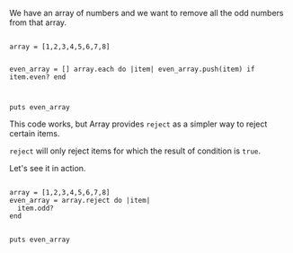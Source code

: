 We have an array of numbers
and we want to remove all
the odd numbers from that array.

<codeblock language="ruby" type="lesson">
<code>
array = [1,2,3,4,5,6,7,8]

even_array = []
array.each do |item|
  even_array.push(item) if item.even?
end

puts even_array
</code>
</codeblock>

This code works, but Array
provides `reject` as a simpler way
to reject certain items.

`reject` will only reject items
for which the result of
condition is `true`.

Let's see it in action.

<codeblock language="ruby" type="lesson">
<code>
array = [1,2,3,4,5,6,7,8]
even_array = array.reject do |item|
  item.odd?
end

puts even_array
</code>
</codeblock>